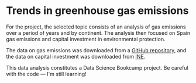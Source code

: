 # Trends in greenhouse gas emissions


For the project, the selected topic consists of an analysis of gas emissions over a period of years and by continent. The analysis then focused on Spain gas emissions and capital investment in environmental protection.

The data on gas emissions was downloaded from a [GitHub repository](https://github.com/owid/co2-data/blob/master/README.md), and the data on capital investment was downloaded from [INE](https://ine.es/dyngs/INEbase/operacion.htm?c=Estadistica_C&cid=1254736176846&menu=resultados&idp=1254735976612#).

This data analysis constitutes a Data Science Bookcamp project. Be careful with the code — I'm still learning!
